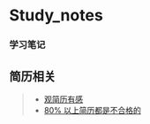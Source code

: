 # Study_notes
### 学习笔记
## 简历相关
> * [观简历有感](http://www.luoxufeiyan.com/2017/03/09/resume-thoughts/)
> * [80% 以上简历都是不合格的](https://zhuanlan.zhihu.com/p/20672941)
